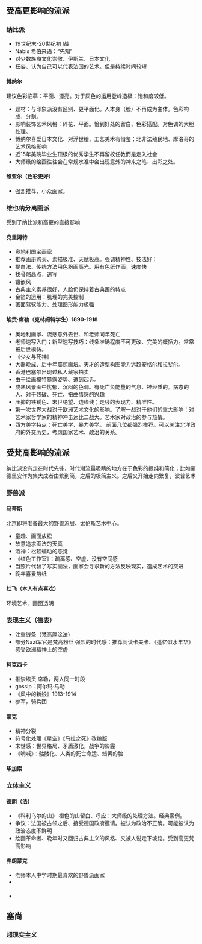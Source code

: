 # 
## 受高更影响的流派
### 纳比派
* 19世纪末-20世纪初 I战
* Nabis 希伯来语：“先知”
* 对少数族裔文化崇敬、伊斯兰、日本文化
* 狂妄、认为自己可以代表法国的艺术。但是持续时间较短
#### 博纳尔 
建议色彩临摹：平面、漂亮。对于灰色的运用登峰造极：饱和度较低。
* 题材：与印象派没有区别、更平面化。人本身（脸）不再成为主体。色彩构成、分割。
* 影响装饰艺术风格：碎花、平面。恰到好处的留白、色彩搭配。对色调的大胆处理。
* 博纳尔喜爱日本文化、对浮世绘、工艺美术有借鉴；北非法殖民地、摩洛哥的艺术风格影响
* 近15年美院毕业生顶级的优秀学生不再留校任教而是走入社会
* 大师级的绘画往往会在常规水准中会出现意外的神来之笔、出彩之处。
#### 维亚尔（色彩更好）
* 强烈推荐、小众画家。
### 维也纳分离画派
受到了纳比派和高更的直接影响
#### 克里姆特
* 奥地利国宝画家
* 推荐画册购买、素描极准、天赋极高。强调精神性、技法好：
* 提白法、传统方法用色粉画高光。用有色纸作画，速度快
* 找骨骼高点，速写
* 镶嵌风
* 古典主义素养很好，人脸仍保持着古典画的特点
* 金箔的运用：肌理的完美控制
* 画面驾驭能力、处理图形能力极强
#### 埃贡·席勒（克林姆特学生）1890-1918
* 奥地利画家、流感意外去世、和老师同年死亡
* 老师速写入门；新型速写技巧：线条准确程度不可更改、完美的概括力。常常被后世模仿。
* 《少女与死神》
* 大器晚成、后十年震惊画坛。天才的造型构图能力远超安格尔和拉斐尔。
* 香港巴塞尔出现过私人藏家拍卖
* 由于绘画模特暴露姿势、遭到起诉。
* 成熟风景画中忧郁、沉闷的色调。有死亡负能量的气息、神经质的。病态的人、对于残破、死亡、扭曲情感的兴趣
* 压抑的铁锈色、末世绝望、边缘线；走线的表现力、精准性。
* 第一次世界大战对于欧洲艺术文化的影响。了解一战对于他们的重大影响：对艺术家哲学家的精神冲击远比二战大。艺术家对政治的参与热情。
* 西方美学特点：死亡美学、暴力美学。
前面几位都强烈推荐。可以关注北洋政府的外交历史，考虑国家艺术、政治的关系。
## 受梵高影响的流派
纳比派没有走在时代先锋，时代潮流最吸睛的地方在于色彩的提纯和简化；比如蒙德里安作为集大成者由繁到简，之后的极简主义。之后又开始走向繁复，波普艺术
### 野兽派
#### 马蒂斯
北京即将准备最大的野兽派展、尤伦斯艺术中心。
* 童趣、画面放松
* 故意追求画法的天真
* 酒神：松软蠕动的感觉
* 《红色工作室》：疏离感、空虚、没有空间感
* 当照片代替了写实画法，画家会寻求新的方法反映现实，造成艺术的突进
* 晚年喜爱剪纸
#### 杜飞（本人有点喜欢）
环境艺术、画面透明
### 表现主义（德表）
* 注重线条（梵高厚涂法）
* 部分Nazi军官是梵高粉丝
强烈的时代感：推荐阅读卡夫卡、《追忆似水年华》感受欧洲精神上的空虚
#### 柯克西卡
* 推崇埃贡·席勒，两人同一时段
* gossip：阿尔玛·马勒
* 《风中的新娘》1913-1914
* 参军，骑兵团
#### 蒙克
* 精神分裂
* 符号化处理《星空》《马拉之死》改编版
* 末世感：世界格局、矛盾激化，战争的影霾
* 《呐喊》：骷髅化、人类的死亡命运、蜡黄的脸
#### 毕加索
### 立体主义
#### 德朗（法）
* 《科利乌尔的山》 橙色的山留白、呼应：大师级的处理方法。经典案例。
* 争议：法国被占领之后、接受德国政府邀请。被认为政治不正确。可能被认为政治态度不鲜明
* 绘画革命者、晚年时又回归古典主义的风格、又被人说走下坡路。受到高更梵高影响
#### 弗朗蒙克
* 老师本人中学时期最喜欢的野兽派画家
* 
#### 

* 
## 塞尚
### 超现实主义
## 
